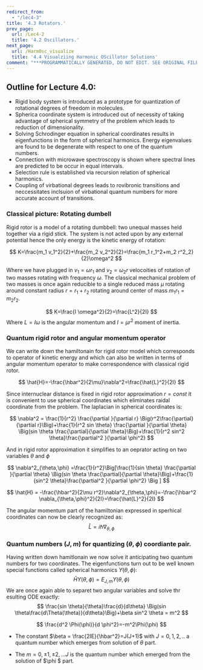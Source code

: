 ```yaml
---
redirect_from:
  - "/lec4-3"
title: '4.3 Rotators.'
prev_page:
  url: /Lec4-2
  title: '4.2 Oscillators.'
next_page:
  url: /HarmOsc_visualize
  title: '4.4 Visualziing Harmonic OScillator Solutions'
comment: "***PROGRAMMATICALLY GENERATED, DO NOT EDIT. SEE ORIGINAL FILES IN /content***"
---
```

## Outline for Lecture 4.0:  

- Rigid body system is introduced as a prototype for quantization of rotational degrees of freedom in molecules.
- Spherica coordinate system is introduced out of necessity of taking advantage of spherical symmetry of the problem which leads to reduction of dimensionality.
- Solving Schrodinger equation in spherical coordinates results in eigenfunctions in the form of spherical harmonics. Energy eigenvalues are found to be degenerate with respect to one of the quantum numbers. 
- Connection with microwave spectroscopy is shown where spectral lines are predicted to be occur in equal intervals. 
- Selection rule is established via recursion relation of spherical harmonics.
- Coupling of virbational degrees leads to rovibronic transitions and neccessitates inclsuion of virbational quantum numbers for more accurate account of transitions. 





### Classical picture: Rotating dumbell

Rigid rotor is a model of a rotating dumbbell: two unequal masses held together via a rigid stick.  The system is not acted upon by any external potential hence the only energy is the kinetic energy of rotation: 

$$
K=\frac{m_1 v_1^2}{2}+\frac{m_2 v_2^2}{2}=\frac{m_1 r_1^2+m_2 r^2_2}{2}\omega^2
$$

Where we have plugged in $v_1=\omega r_1$ and $v_2=\omega_2 r$ velocoities of rotation of two masses rotating with frequency $\omega$. The classical mechanical problem of two masses is once again reducible to a single reduced mass $\mu$ rotating around constant radius $r=r_1+r_2$ rotating around center of mass $m_1 r_1=m_2 r_2$.



$$
K=\frac{I \omega^2}{2}=\frac{L^2}{2I}
$$
Where $L=I \omega$ is the angular momentum and $I=\mu r^2$ moment of inertia. 



### Quantum rigid rotor and angular momentum operator 

We can write down the hamiltonain for rigid rotor model which corresponds to operator of kinetic energy and which can also be written in terms of angular momentum operator to make correspondence with classical rigid rotor. 

$$
\hat{H}=-\frac{\hbar^2}{2\mu}\nabla^2=\frac{\hat{L}^2}{2I}
$$

Since internuclear distance is fixed in rigid rotor approximation $r=const$ it is convenient to use spherical coordinates which eliminates raidal coordinate from the problem. The laplacian in spherical coordinates is:

$$
\nabla^2 = \frac{1}{r^2} \frac{\partial }{\partial r} \Big(r^2\frac{\partial}{\partial r}\Big)+\frac{1}{r^2 sin \theta} \frac{\partial }{\partial \theta} \Big(sin \theta \frac{\partial}{\partial \theta}\Big)+\frac{1}{r^2 sin^2 \theta}\frac{\partial^2 }{\partial \phi^2}
$$

And in rigid rotor approximation it simplifies to an oeprator acting on two variables $\theta$ and $\phi$

$$
\nabla^2_{\theta,\phi} =\frac{1}{r^2}\Big[\frac{1}{sin \theta} \frac{\partial }{\partial \theta} \Big(sin \theta \frac{\partial}{\partial \theta}\Big)+\frac{1}{sin^2 \theta}\frac{\partial^2 }{\partial \phi^2} \Big ]
$$

$$
\hat{H} = -\frac{\hbar^2}{2\mu r^2}\nabla^2_{\theta,\phi}=-\frac{\hbar^2 \nabla_{\theta,\phi}^2}{2I}=\frac{\hat{L}^2}{2I}
$$

The angular momentum part of the hamiltonian expressed in sperhical coordinates can now be clearly recognized as: 
$$
\hat{L}=i\hbar \nabla_{\theta,\phi}
$$



### Quantum numbers $(J,m)$ for quantizing $(\theta,\phi)$ coordiante pair. 

Having written down hamitlonain we now solve it anticipating two quantum numbers for two coordinates. The eigenfunctions turn out to be well known special functions called spherical harmonics $Y(\theta,\phi)$:
$$
\hat{H}Y(\theta, \phi)=E_{J,m}Y(\theta,\phi)
$$
We are once again able to separet two angular variables and solve thr esulting ODE exactly:
$$
\frac{sin \theta}{\theta}\frac{d}{d\theta} \Big(sin \theta\frac{d\Theta(\theta)}{d\theta}\Big)+\beta sin^2 \theta = m^2
$$

$$
\frac{d^2 \Phi(\phi)}{d \phi^2}=-m^2\Phi(\phi)
$$

- The constant $\beta = \frac{2IE}{\hbar^2}=J(J+1)$ with $J=0,1,2,..$ a quantum number which emerges from solution of $\theta$ part.

-  The $m=0,\pm1,\pm2,...J$ is the quantum number which emerged from  the solution of $\phi $ part. 






























